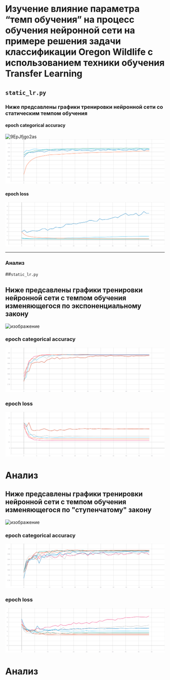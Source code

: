 # Изучение влияние параметра “темп обучения” на процесс обучения нейронной сети на примере решения задачи классификации Oregon Wildlife с использованием техники обучения Transfer Learning
## ```static_lr.py```
### Ниже предсавлены графики тренировки нейронной сети со статическим темпом обучения 

#### epoch categorical accuracy
![9EpJfjgo2as](https://user-images.githubusercontent.com/61012068/111904289-302d6000-8a57-11eb-8238-659a7749af1a.jpg)
![](./graphic/static_categorical_accuracy.svg)
#### epoch loss
![](./graphic/static_loss.svg)
***
### Анализ

##```static_lr.py```
## Ниже предсавлены графики тренировки нейронной сети с темпом обучения изменяющегося по экспоненциальному закону

![изображение](https://user-images.githubusercontent.com/61012068/111904308-505d1f00-8a57-11eb-92b4-b09483f01d86.png)

### epoch categorical accuracy
![](./graphic/exp_categorical_accuracy.svg)
### epoch loss
![](./graphic/exp_loss.svg)
# Анализ

## Ниже предсавлены графики тренировки нейронной сети с темпом обучения изменяющегося по "ступенчатому" закону

![изображение](https://user-images.githubusercontent.com/61012068/111904315-59e68700-8a57-11eb-9088-8b8d958053a3.png)

### epoch categorical accuracy
![](./graphic/step_categorical_accuracy.svg)
### epoch loss
![](./graphic/step_loss.svg)
# Анализ
